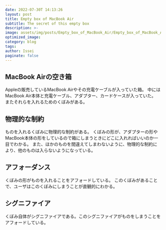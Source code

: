 ```yaml
---
date: 2022-07-30T 14:13:26
layout: post
title: Empty box of MacBook Air 
subtitle: The secret of this empty box
description: >-
image: assets/img/posts/Empty_box_of_MacBook_Air/Empty_box_of_MacBook_Air.jpg
optimized_image: 
category: blog
tags: 
author: Issei
paginate: false
---
```


## MacBook Airの空き箱

Appleの販売しているMacBook Airやその充電ケーブルが入っていた箱。
中にはMacBook Air本体と充電ケーブル、アダプター、カードケースが入っていた。
またそれらを入れるためのくぼみがある。

## 物理的な制約

ものを入れるくぼみに物理的な制約がある。
くぼみの形が、アダプターの形やMacBook本体の形をしているので箱にしまうときにどこに入れればいいのか一目でわかる。
また、ほかのものを間違えてしまわないように、物理的な制約により、他のものは入らないようになっている。

## アフォーダンス

くぼみの形がものを入れることをアフォードしている。
このくぼみがあることで、ユーザはこのくぼみにしまうことが直観的にわかる。

## シグニファイア

くぼみ自体がシグニファイアである。このシグニファイアがものをしまうことをアフォードしている。
